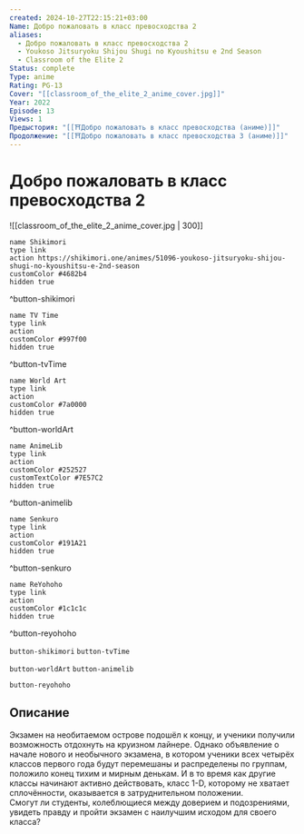```yaml
---
created: 2024-10-27T22:15:21+03:00
Name: Добро пожаловать в класс превосходства 2
aliases:
  - Добро пожаловать в класс превосходства 2
  - Youkoso Jitsuryoku Shijou Shugi no Kyoushitsu e 2nd Season
  - Classroom of the Elite 2
Status: complete
Type: anime
Rating: PG-13
Cover: "[[classroom_of_the_elite_2_anime_cover.jpg]]"
Year: 2022
Episode: 13
Views: 1
Предыстория: "[[⛩️Добро пожаловать в класс превосходства (аниме)]]"
Продолжение: "[[⛩️Добро пожаловать в класс превосходства 3 (аниме)]]"
---
```


# Добро пожаловать в класс превосходства 2

![[classroom_of_the_elite_2_anime_cover.jpg | 300]]

```button
name Shikimori
type link
action https://shikimori.one/animes/51096-youkoso-jitsuryoku-shijou-shugi-no-kyoushitsu-e-2nd-season
customColor #4682b4
hidden true
```
^button-shikimori

```button
name TV Time
type link
action 
customColor #997f00
hidden true
```
^button-tvTime

```button
name World Art
type link
action 
customColor #7a0000
hidden true
```
^button-worldArt

```button
name AnimeLib
type link
action 
customColor #252527
customTextColor #7E57C2
hidden true
```
^button-animelib

```button
name Senkuro
type link
action 
customColor #191A21
hidden true
```
^button-senkuro

```button
name ReYohoho
type link
action 
customColor #1c1c1c
hidden true
```
^button-reyohoho



`button-shikimori` `button-tvTime`

`button-worldArt` `button-animelib`

`button-reyohoho`

## Описание

Экзамен на необитаемом острове подошёл к концу, и ученики получили возможность отдохнуть на круизном лайнере. Однако объявление о начале нового и необычного экзамена, в котором ученики всех четырёх классов первого года будут перемешаны и распределены по группам, положило конец тихим и мирным денькам. И в то время как другие классы начинают активно действовать, класс 1-D, которому не хватает сплочённости, оказывается в затруднительном положении.  
Смогут ли студенты, колеблющиеся между доверием и подозрениями, увидеть правду и пройти экзамен с наилучшим исходом для своего класса?
